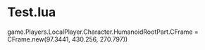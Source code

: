 # Test.lua
game.Players.LocalPlayer.Character.HumanoidRootPart.CFrame = CFrame.new(97.3441, 430.256, 270.797))
